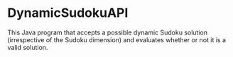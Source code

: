# DynamicSudokuAPI
This Java program that accepts a possible dynamic Sudoku solution (irrespective of the Sudoku dimension) and evaluates whether or not it is a valid solution.
